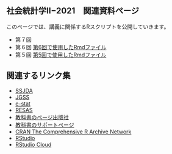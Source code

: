## 社会統計学II−2021　関連資料ページ

このページでは、講義に関係するRスクリプトを公開していきます。

- 第７回
- 第６回 [第6回で使用したRmdファイル](https://github.com/419kfj/soc_stat2/blob/main/%E7%AC%AC6%E5%9B%9E.Rmd)
- 第５回 [第5回で使用したRmdファイル](https://github.com/419kfj/soc_stat2/blob/main/%E7%AC%AC%EF%BC%95%E5%9B%9E.Rmd)

## 関連するリンク集

- [SSJDA](https://csrda.iss.u-tokyo.ac.jp/)
- [JGSS](https://jgss.daishodai.ac.jp/index.html)
- [e-stat](https://www.e-stat.go.jp/)
- [RESAS](https://resas.go.jp/)
- [教科書のページ出版社](https://www.koubundou.co.jp/book/b156076.html)
- [教科書のサポートページ](http://www.isc.senshu-u.ac.jp/~thh0808/asr/)
- [CRAN The Comprehensive R Archive Network](https://cran.r-project.org/)
- [RStudio](https://www.rstudio.com/products/rstudio/) 
- [RStudio Cloud](https://rstudio.cloud/)


